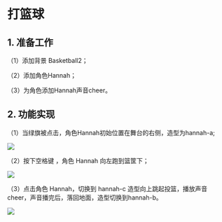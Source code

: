# 打篮球


## 1. 准备工作

（1）添加背景 Basketball2；

（2）添加角色Hannah；

（3）为角色添加Hannah声音cheer。


## 2. 功能实现

（1）当绿旗被点击，角色Hannah初始位置在舞台的右侧，造型为hannah-a;

![](https://img-blog.csdnimg.cn/53be673c7a48446bbcfe899c0f4ff7ab.png)

（2）按下空格键 ，角色 Hannah 向左跑到篮筐下；

![](https://img-blog.csdnimg.cn/51cc3fc59b7141868b40ca3d9fd97b1c.png)

（3）点击角色 Hannah，切换到 hannah-c 造型向上跳起投篮，播放声音cheer，声音播完后，落回地面，造型切换到hannah-b。

![](https://img-blog.csdnimg.cn/befd03ac5e16492aa57ff1b537262c81.png)


